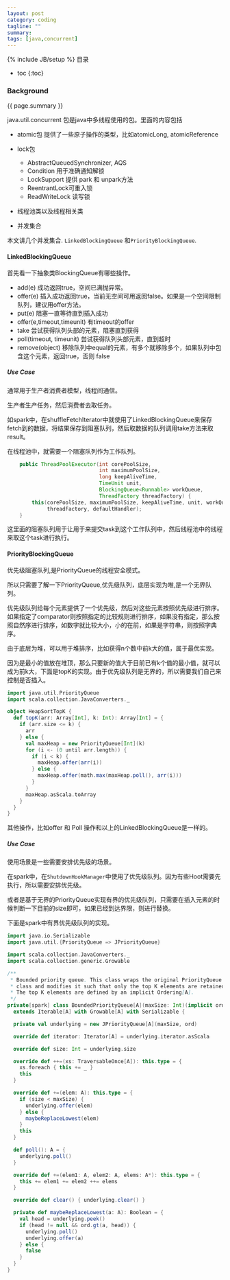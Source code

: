```yaml
---
layout: post
category: coding
tagline: ""
summary: 
tags: [java,concurrent]
---
```

{% include JB/setup %}
目录
* toc
{:toc}
### Background ###
{{ page.summary }}

java.util.concurrent 包是java中多线程使用的包。里面的内容包括

- atomic包  提供了一些原子操作的类型，比如atomicLong, atomicReference
- lock包

  - AbstractQueuedSynchronizer, AQS
  - Condition 用于准确通知解锁
  - LockSupport 提供 park 和 unpark方法
  - ReentrantLock可重入锁
  - ReadWriteLock 读写锁
- 线程池类以及线程相关类
- 并发集合

本文讲几个并发集合. `LinkedBlockingQueue` 和`PriorityBlockingQueue`.

#### LinkedBlockingQueue

首先看一下抽象类BlockingQueue有哪些操作。

- add(e)  成功返回true，空间已满抛异常。
- offer(e) 插入成功返回true，当前无空间可用返回false。如果是一个空间限制队列，建议用offer方法。
- put(e)  阻塞一直等待直到插入成功
- offer(e,timeout,timeunit) 有timeout的offer
- take 尝试获得队列头部的元素，阻塞直到获得
- poll(timeout, timeunit) 尝试获得队列头部元素，直到超时
- remove(object) 移除队列中equal的元素，有多个就移除多个，如果队列中包含这个元素，返回true，否则 false

##### Use Case

通常用于生产者消费者模型，线程间通信。

生产者生产任务，然后消费者去取任务。

如spark中，在shuffleFetchIterator中就使用了LinkedBlockingQueue来保存fetch到的数据，将结果保存到阻塞队列，然后取数据的队列调用take方法来取result。

在线程池中，就需要一个阻塞队列作为工作队列。

```java
    public ThreadPoolExecutor(int corePoolSize,
                              int maximumPoolSize,
                              long keepAliveTime,
                              TimeUnit unit,
                              BlockingQueue<Runnable> workQueue,
                              ThreadFactory threadFactory) {
        this(corePoolSize, maximumPoolSize, keepAliveTime, unit, workQueue,
             threadFactory, defaultHandler);
    }
```

这里面的阻塞队列用于让用于来提交task到这个工作队列中，然后线程池中的线程来取这个task进行执行。



#### PriorityBlockingQueue

优先级阻塞队列,是PriorityQueue的线程安全模式。

所以只需要了解一下PriorityQueue,优先级队列，底层实现为堆,是一个无界队列。

优先级队列给每个元素提供了一个优先级，然后对这些元素按照优先级进行排序。如果指定了comparator则按照指定的比较规则进行排序，如果没有指定，那么按照自然序进行排序，如数字就比较大小，小的在前，如果是字符串，则按照字典序。

由于底层为堆，可以用于堆排序，比如获得n个数中前k大的值，属于最优实现。

因为是最小的值放在堆顶，那么只要新的值大于目前已有k个值的最小值，就可以成为前k大，下面是topK的实现。由于优先级队列是无界的，所以需要我们自己来控制是否插入。

```scala
import java.util.PriorityQueue
import scala.collection.JavaConverters._

object HeapSortTopK {
  def topK(arr: Array[Int], k: Int): Array[Int] = {
    if (arr.size <= k) {
      arr
    } else {
      val maxHeap = new PriorityQueue[Int](k)
      for (i <- (0 until arr.length)) {
        if (i < k) {
          maxHeap.offer(arr(i))
        } else {
          maxHeap.offer(math.max(maxHeap.poll(), arr(i)))
        }
      }
      maxHeap.asScala.toArray
    }
  }
}
```

其他操作，比如offer 和 Poll 操作和以上的LinkedBlockingQueue是一样的。

##### Use Case

使用场景是一些需要安排优先级的场景。

在spark中，在`ShutdownHookManager`中使用了优先级队列。因为有些Hoot需要先执行，所以需要安排优先级。

或者是基于无界的PriorityQueue实现有界的优先级队列，只需要在插入元素的时候判断一下目前的size即可，如果已经到达界限，则进行替换。

下面是spark中有界优先级队列的实现。

```scala
import java.io.Serializable
import java.util.{PriorityQueue => JPriorityQueue}

import scala.collection.JavaConverters._
import scala.collection.generic.Growable

/**
 * Bounded priority queue. This class wraps the original PriorityQueue
 * class and modifies it such that only the top K elements are retained.
 * The top K elements are defined by an implicit Ordering[A].
 */
private[spark] class BoundedPriorityQueue[A](maxSize: Int)(implicit ord: Ordering[A])
  extends Iterable[A] with Growable[A] with Serializable {

  private val underlying = new JPriorityQueue[A](maxSize, ord)

  override def iterator: Iterator[A] = underlying.iterator.asScala

  override def size: Int = underlying.size

  override def ++=(xs: TraversableOnce[A]): this.type = {
    xs.foreach { this += _ }
    this
  }

  override def +=(elem: A): this.type = {
    if (size < maxSize) {
      underlying.offer(elem)
    } else {
      maybeReplaceLowest(elem)
    }
    this
  }

  def poll(): A = {
    underlying.poll()
  }

  override def +=(elem1: A, elem2: A, elems: A*): this.type = {
    this += elem1 += elem2 ++= elems
  }

  override def clear() { underlying.clear() }

  private def maybeReplaceLowest(a: A): Boolean = {
    val head = underlying.peek()
    if (head != null && ord.gt(a, head)) {
      underlying.poll()
      underlying.offer(a)
    } else {
      false
    }
  }
}
```


